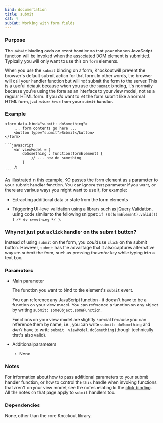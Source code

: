 ```yaml
---
kind: documentation
title: submit
cat: 4
subCat: Working with form fields
---
```


### Purpose
The `submit` binding adds an event handler so that your chosen JavaScript function will be invoked when the associated DOM element is submitted. Typically you will only want to use this on `form` elements.

When you use the `submit` binding on a form, Knockout will prevent the browser's default submit action for that form. In other words, the browser will call your handler function but will *not* submit the form to the server. This is a useful default because when you use the `submit` binding, it's normally because you're using the form as an interface to your view model, not as a regular HTML form. If you *do* want to let the form submit like a normal HTML form, just return `true` from your `submit` handler.

### Example
    <form data-bind="submit: doSomething">
        ... form contents go here ...
        <button type="submit">Submit</button>
    </form>

    ```javascript
        var viewModel = {
            doSomething : function(formElement) {
                // ... now do something
            }
        };
    ```

As illustrated in this example, KO passes the form element as a parameter to your submit handler function. You can ignore that parameter if you want, or there are various ways you might want to use it, for example:

 * Extracting additional data or state from the form elements

 * Triggering UI-level validation using a library such as [jQuery Validation](https://github.com/jzaefferer/jquery-validation), using code similar to the following snippet: `if ($(formElement).valid()) { /* do something */ }`.

### Why not just put a `click` handler on the submit button?

Instead of using `submit` on the form, you *could* use `click` on the submit button. However, `submit` has the advantage that it also captures alternative ways to submit the form, such as pressing the *enter* key while typing into a text box.

### Parameters

 * Main parameter

   The function you want to bind to the element's `submit` event.

   You can reference any JavaScript function - it doesn't have to be a function on your view model. You can reference a function on any object by writing `submit: someObject.someFunction`.

   Functions on your view model are slightly special because you can reference them by name, i.e., you can write `submit: doSomething` and *don't* have to write `submit: viewModel.doSomething` (though technically that's also valid).

 * Additional parameters

   * None

### Notes

For information about how to pass additional parameters to your submit handler function, or how to control the `this` handle when invoking functions that aren't on your view model, see the notes relating to the [click binding](click-binding.html). All the notes on that page apply to `submit` handlers too.

### Dependencies

None, other than the core Knockout library.
